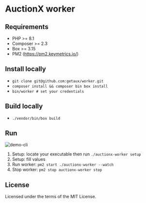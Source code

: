 # AuctionX worker

## Requirements

- PHP >= 8.1
- Composer >= 2.3
- Box >= 3.15
- PM2 (https://pm2.keymetrics.io/)

## Install locally

- `git clone git@github.com:getaux/worker.git`
- `composer install && composer bin box install`
- `bin/worker # set your credentials`

## Build locally

- `./vendor/bin/box build`

## Run

![demo-cli](https://user-images.githubusercontent.com/1866496/172454669-531e3c6a-1d2c-43ad-bb38-ff1f33feec99.gif)

1. Setup: locate your executable then run `./auctionx-worker setup`
2. Setup: fill values
3. Run worker: `pm2 start ./auctionx-worker --watch`
4. Stop worker: `pm2 stop auctionx-worker stop`

## License

Licensed under the terms of the MIT License.